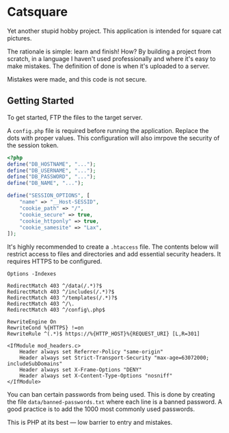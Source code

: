 # Catsquare

Yet another stupid hobby project. This application is intended for square cat pictures.

The rationale is simple: learn and finish! How? By building a project from scratch, in a language I haven't used professionally and where it's easy to make mistakes. The definition of done is when it's uploaded to a server.

Mistakes were made, and this code is not secure.

## Getting Started

To get started, FTP the files to the target server.

A `config.php` file is required before running the application. Replace the dots with proper values. This configuration will also imrpove the security of the session token.

```php
<?php
define("DB_HOSTNAME", "...");
define("DB_USERNAME", "...");
define("DB_PASSWORD", "...");
define("DB_NAME", "...");

define("SESSION_OPTIONS", [
    "name" => "__Host-SESSID",
    "cookie_path" => "/",
    "cookie_secure" => true,
    "cookie_httponly" => true,
    "cookie_samesite" => "Lax",
]);
```

It's highly recommended to create a `.htaccess` file. The contents below will restrict access to files and directories and add essential security headers. It requires HTTPS to be configured.

```
Options -Indexes

RedirectMatch 403 ^/data(/.*)?$
RedirectMatch 403 ^/includes(/.*)?$
RedirectMatch 403 ^/templates(/.*)?$
RedirectMatch 403 ^/\.
RedirectMatch 403 ^/config\.php$

RewriteEngine On
RewriteCond %{HTTPS} !=on
RewriteRule ^(.*)$ https://%{HTTP_HOST}%{REQUEST_URI} [L,R=301]

<IfModule mod_headers.c>
    Header always set Referrer-Policy "same-origin"
    Header always set Strict-Transport-Security "max-age=63072000; includeSubDomains"
    Header always set X-Frame-Options "DENY"
    Header always set X-Content-Type-Options "nosniff"
</IfModule>
```

You can ban certain passwords from being used. This is done by creating the file `data/banned-passwords.txt` where each line is a banned password. A good practice is to add the 1000 most commonly used passwords.

This is PHP at its best — low barrier to entry and mistakes.
